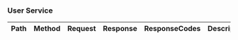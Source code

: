 ### User Service
| Path                          | Method | Request         | Response | ResponseCodes | Description            |
| ----------------------------- | ------ | --------------- | -------- | ------------- | ---------------------- |

